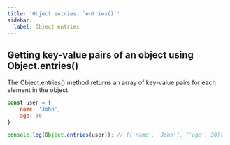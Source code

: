 ```yaml
---
title: 'Object entries: `entries()`'
sidebar:
  label: Object entries
---
```


## Getting key-value pairs of an object using Object.entries()
The Object.entries() method returns an array of key-value pairs for each element in the object.

```js
const user = {
    name: 'John',
    age: 30
}

console.log(Object.entries(user)); // [['name', 'John'], ['age', 30]]
```